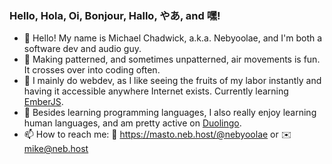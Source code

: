### Hello, Hola, Oi, Bonjour, Hallo, やあ, and 嘿!

<!--
**michaelchadwick/michaelchadwick** is a ✨ _special_ ✨ repository because its `README.md` (this file) appears on your GitHub profile.

Here are some ideas to get you started:

- 🔭 I’m currently working on ...
- 🌱 I’m currently learning ...
- 👯 I’m looking to collaborate on ...
- 🤔 I’m looking for help with ...
- 💬 Ask me about ...
- 📫 How to reach me: ...
- 😄 Pronouns: ...
- ⚡ Fun fact: ...
-->

- 👋 Hello! My name is Michael Chadwick, a.k.a. Nebyoolae, and I'm both a software dev and audio guy.
- 🎵 Making patterned, and sometimes unpatterned, air movements is fun. It crosses over into coding often.
- 🌱 I mainly do webdev, as I like seeing the fruits of my labor instantly and having it accessible anywhere Internet exists. Currently learning [EmberJS](https://emberjs.com).
- 💬 Besides learning programming languages, I also really enjoy learning human languages, and am pretty active on [Duolingo](https://www.duolingo.com/profile/nebyoolae).
- 📫 How to reach me: 🐘 https://masto.neb.host/@nebyoolae or ✉️ mike@neb.host
